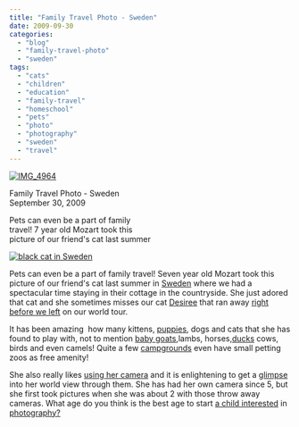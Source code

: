 ```yaml
---
title: "Family Travel Photo - Sweden"
date: 2009-09-30
categories: 
  - "blog"
  - "family-travel-photo"
  - "sweden"
tags: 
  - "cats"
  - "children"
  - "education"
  - "family-travel"
  - "homeschool"
  - "pets"
  - "photo"
  - "photography"
  - "sweden"
  - "travel"
---
```


[![IMG_4964](https://pub-ac94b3f306b24c0dba4238943c97f2e1.r2.dev/6a00e5502a950788330120a59c9165970b.jpg)](https://pub-ac94b3f306b24c0dba4238943c97f2e1.r2.dev/6a00e5502a950788330120a59c9165970b.jpg)

Family Travel Photo - Sweden  
September 30, 2009

Pets can even be a part of family  
travel! 7 year old Mozart took this  
picture of our friend's cat last summer

<!--more-->

[![black cat in Sweden](https://pub-ac94b3f306b24c0dba4238943c97f2e1.r2.dev/6a00e5502a950788330120a5f35053970c.jpg "black cat in Sweden")](https://pub-ac94b3f306b24c0dba4238943c97f2e1.r2.dev/6a00e5502a950788330120a5f35053970c.jpg)

Pets can even be a part of family travel! Seven year old Mozart took this picture of our friend's cat last summer in [Sweden](http://soultravelers3new.local/2009/05/family-travel-photo-sweden-reindeer-meat-in-kota-traditional-sami-lapland.html) where we had a spectacular time staying in their cottage in the countryside. She just adored that cat and she sometimes misses our cat [Desiree](http://twitpic.com/pwym) that ran away [right before we left](http://soultravelers3new.local/2006/09/more-chocolate.html) on our world tour.

It has been amazing  how many kittens, [puppies](http://soultravelers3new.local/2008/09/tunas-tradition.html), dogs and cats that she has found to play with, not to mention [baby goats](http://soultravelers3new.local/2006/09/cheese-farm-fac.html),lambs, horses,[ducks](http://www.youtube.com/watch?v=6jYiqGE2VjQ&feature=channel_page) cows, birds and even camels! Quite a few [campgrounds](http://soultravelers3new.local/2008/05/second-campgrou.html) even have small petting zoos as free amenity!  
  
She also really likes [using her camera](http://soultravelers3new.local/2008/07/new-cameras.html) and it is enlightening to get a [glimpse](http://en.wikipedia.org/wiki/Digital_photography) into her world view through them. She has had her own camera since 5, but she first took pictures when she was about 2 with those throw away cameras. What age do you think is the best age to start [a child interested](http://www.youthlearn.org/learning/activities/multimedia/photo1.asp) in [photography?](http://digital-photography-school.com/13-lessons-to-teach-your-child-about-digital-photography)
